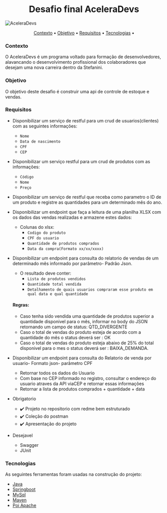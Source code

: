 <h1 align="center">  Desafio  final AceleraDevs </h1>

![AceleraDevs](https://github.com/Missbacon/sales-and-inventory-manager/assets/74019772/9a3792b3-c382-4785-b291-afdf9b5bc02f)

<p align="center">
 <a href="#contexto">Contexto</a> •
 <a href="#objetivo">Objetivo</a> • 
 <a href="#requisitos">Requisitos</a> • 
 <a href="#tecnologias">Tecnologias</a> • 

</p>


###  Contexto

O AceleraDevs é um programa voltado para formação de desenvolvedores, alavancando o desenvolvimento profissional dos colaboradores que desejam uma nova carreira dentro da Stefanini. 


### Objetivo

O objetivo deste desafio é construir uma api de controle de estoque e vendas.





###   Requisitos

* Disponibilizar um serviço de restful para um crud de usuarios(clientes) com as seguintes informações:
  - `Nome`
  - `Data de nascimento`
  - `CPF`
  - `CEP`

* Disponibilizar um serviço restful para um crud de produtos com as informações:
  - `Código`
  - `Nome`
  - `Preço`

* Disponibilizar um serviço de restful que receba como parametro o ID de um produto e registre as quantidades para um determinado mês do ano.

* Disponibilizar um endpoint que faça a leitura de uma planilha XLSX com os dados das vendas realizadas e armazene estes dados:

  - Colunas do xlsx:
    - `Codigo do produto`
    - `CPF do usuario`
    - `Quantidade de produtos comprados`
    - `Data da compra(Formato xx/xx/xxxx)`

* Disponibilizar um endpoint para consulta do relatorio de vendas de um determinado mês informado por parâmetro- Padrão Json.

  - O resultado deve conter:
    - `Lista de produtos vendidos`
    - `Quantidade total vendida`
    - `Detalhamento de quais usuarios compraram esse produto em qual data e qual quantidade`

  #### Regras:
    - Caso tenha sido vendida uma quantidade de produtos superior a quantidade disponivel para o mês,
    informar no body do JSON retornando um campo de status: QTD_DIVERGENTE
    - Caso o total de vendas do produto esteja de acordo com a quantidade do mês o status deverá ser : OK 
    - Caso o total de vendas do produto esteja abaixo de 25% do total disponivel para o mes o status deverá ser : BAIXA_DEMANDA.


* Disponibilizar um endpoint para consulta do Relatorio de venda por usuario- Formato json- parâmetro CPF

  - Retornar todos os dados do Usuario
  - Com base no CEP informado no registro, consultar o endereço do usuario atraves da API viaCEP e retornar essas informações
  - Retornar a lista de produtos comprados + quantidade + data 




* Obrigatorio

   - ✔️ Projeto no repositorio com redme bem estruturado
   - ✔️ Coleção do postman 
   - ✔️ Apresentação do projeto 



* Desejavel 

  - Swagger
  - JUnit 

###  Tecnologias

As seguintes ferramentas foram usadas na construção do projeto:

- [Java](https://www.java.com/pt-BR/)
- [Springboot](https://spring.io/projects/spring-boot)
- [MySql](https://www.mysql.com/)
- [Maven](https://maven.apache.org/)
- [Poi Apache](https://poi.apache.org/)



